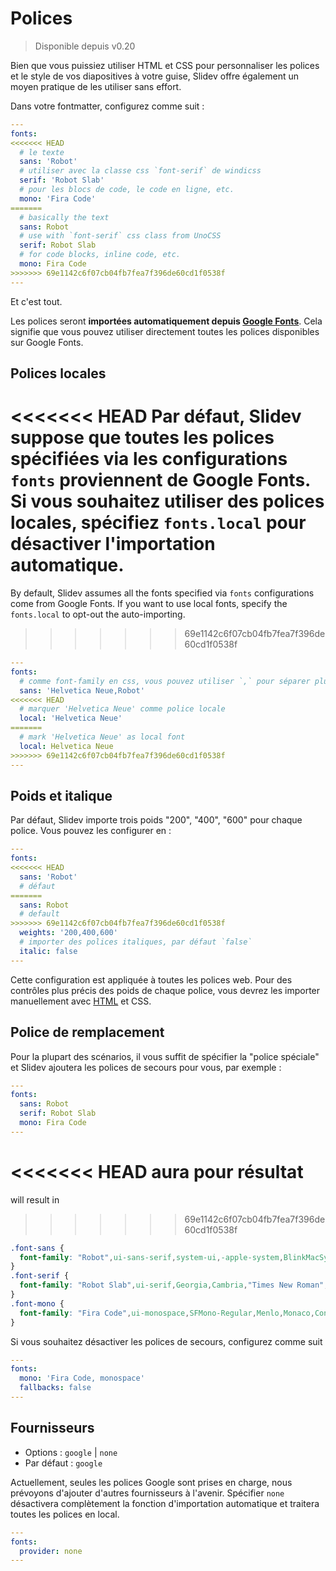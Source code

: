 # Polices

> Disponible depuis v0.20

Bien que vous puissiez utiliser HTML et CSS pour personnaliser les polices et le style de vos diapositives à votre guise, Slidev offre également un moyen pratique de les utiliser sans effort.

Dans votre fontmatter, configurez comme suit :

```yaml
---
fonts:
<<<<<<< HEAD
  # le texte
  sans: 'Robot'
  # utiliser avec la classe css `font-serif` de windicss
  serif: 'Robot Slab'
  # pour les blocs de code, le code en ligne, etc.
  mono: 'Fira Code'
=======
  # basically the text
  sans: Robot
  # use with `font-serif` css class from UnoCSS
  serif: Robot Slab
  # for code blocks, inline code, etc.
  mono: Fira Code
>>>>>>> 69e1142c6f07cb04fb7fea7f396de60cd1f0538f
---
```

Et c'est tout.

Les polices seront **importées automatiquement depuis [Google Fonts](https://fonts.google.com/)**. Cela signifie que vous pouvez utiliser directement toutes les polices disponibles sur Google Fonts.

## Polices locales

<<<<<<< HEAD
Par défaut, Slidev suppose que toutes les polices spécifiées via les configurations `fonts` proviennent de Google Fonts. Si vous souhaitez utiliser des polices locales, spécifiez `fonts.local` pour désactiver l'importation automatique. 
=======
By default, Slidev assumes all the fonts specified via `fonts` configurations come from Google Fonts. If you want to use local fonts, specify the `fonts.local` to opt-out the auto-importing.
>>>>>>> 69e1142c6f07cb04fb7fea7f396de60cd1f0538f

```yaml
---
fonts:
  # comme font-family en css, vous pouvez utiliser `,` pour séparer plusieurs polices de secours
  sans: 'Helvetica Neue,Robot'
<<<<<<< HEAD
  # marquer 'Helvetica Neue' comme police locale
  local: 'Helvetica Neue'
=======
  # mark 'Helvetica Neue' as local font
  local: Helvetica Neue
>>>>>>> 69e1142c6f07cb04fb7fea7f396de60cd1f0538f
---
```

## Poids et italique

Par défaut, Slidev importe trois poids "200", "400", "600" pour chaque police. Vous pouvez les configurer en :

```yaml
---
fonts:
<<<<<<< HEAD
  sans: 'Robot'
  # défaut
=======
  sans: Robot
  # default
>>>>>>> 69e1142c6f07cb04fb7fea7f396de60cd1f0538f
  weights: '200,400,600'
  # importer des polices italiques, par défaut `false`
  italic: false
---
```

Cette configuration est appliquée à toutes les polices web. Pour des contrôles plus précis des poids de chaque police, vous devrez les importer manuellement avec [HTML](/custom/directory-structure.html#index-html) et CSS.

## Police de remplacement

Pour la plupart des scénarios, il vous suffit de spécifier la "police spéciale" et Slidev ajoutera les polices de secours pour vous, par exemple :

```yaml
---
fonts:
  sans: Robot
  serif: Robot Slab
  mono: Fira Code
---
```

<<<<<<< HEAD
aura pour résultat
=======
will result in

<!-- eslint-skip -->
>>>>>>> 69e1142c6f07cb04fb7fea7f396de60cd1f0538f

```css
.font-sans {
  font-family: "Robot",ui-sans-serif,system-ui,-apple-system,BlinkMacSystemFont,"Segoe UI",Roboto,"Helvetica Neue",Arial,"Noto Sans",sans-serif,"Apple Color Emoji","Segoe UI Emoji","Segoe UI Symbol","Noto Color Emoji";
}
.font-serif {
  font-family: "Robot Slab",ui-serif,Georgia,Cambria,"Times New Roman",Times,serif;
}
.font-mono {
  font-family: "Fira Code",ui-monospace,SFMono-Regular,Menlo,Monaco,Consolas,"Liberation Mono","Courier New",monospace;
}
```

Si vous souhaitez désactiver les polices de secours, configurez comme suit

```yaml
---
fonts:
  mono: 'Fira Code, monospace'
  fallbacks: false
---
```

## Fournisseurs

- Options : `google` | `none`
- Par défaut : `google`

Actuellement, seules les polices Google sont prises en charge, nous prévoyons d'ajouter d'autres fournisseurs à l'avenir. Spécifier `none` désactivera complètement la fonction d'importation automatique et traitera toutes les polices en local.

```yaml
---
fonts:
  provider: none
---
```
